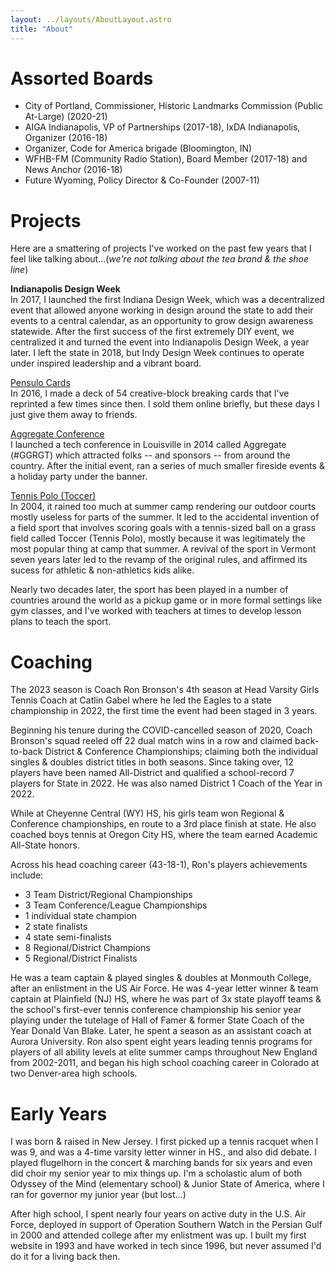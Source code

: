 ```yaml
---
layout: ../layouts/AboutLayout.astro
title: "About"
---
```


# Assorted Boards
- City of Portland, Commissioner, Historic Landmarks Commission (Public At-Large) (2020-21)
- AIGA Indianapolis, VP of Partnerships (2017-18), IxDA Indianapolis, Organizer (2016-18)
- Organizer, Code for America brigade (Bloomington, IN)
- WFHB-FM (Community Radio Station), Board Member (2017-18) and News Anchor (2016-18)
- Future Wyoming, Policy Director & Co-Founder (2007-11)

# Projects

Here are a smattering of projects I've worked on the past few years that I feel like talking about...(*we're not talking about the tea brand & the shoe line*)

**Indianapolis Design Week**<br>
In 2017, I launched the first Indiana Design Week, which was a decentralized event that allowed anyone working in design around the state to add their events to a central calendar, as an opportunity to grow design awareness statewide. After the first success of the first extremely DIY event, we centralized it and turned the event into Indianapolis Design Week, a year later. I left the state in 2018, but Indy Design Week continues to operate under inspired leadership and a vibrant board. 

[Pensulo Cards](https://dribbble.com/shots/3794375-Pensulo-Card-Deck)<br>
In 2016, I made a deck of 54 creative-block breaking cards that I've reprinted a few times since then. I sold them online briefly, but these days I just give them away to friends. 

[Aggregate Conference](https://www.instagram.com/ggrgt/)<br>
I launched a tech conference in Louisville in 2014 called Aggregate (#GGRGT) which attracted folks -- and sponsors -- from around the country. After the initial event, ran a series of much smaller fireside events & a holiday party under the banner.

[Tennis Polo (Toccer)](https://en.wikipedia.org/wiki/Tennis_polo)<br>
In 2004, it rained too much at summer camp rendering our outdoor courts mostly useless for parts of the summer. It led to the accidental invention of a field sport that involves scoring goals with a tennis-sized ball on a grass field called Toccer (Tennis Polo), mostly because it was legitimately the most popular thing at camp that summer. A revival of the sport in Vermont seven years later led to the revamp of the original rules, and affirmed its sucess for athletic & non-athletics kids alike. 

Nearly two decades later, the sport has been played in a number of countries around the world as a pickup game or in more formal settings like gym classes, and I've worked with teachers at times to develop lesson plans to teach the sport. 

# Coaching

The 2023 season is Coach Ron Bronson's 4th season at Head Varsity Girls Tennis Coach at Catlin Gabel where he led the Eagles to a state championship in 2022, the first time the event had been staged in 3 years. 

Beginning his tenure during the COVID-cancelled season of 2020, Coach Bronson's squad reeled off 22 dual match wins in a row and claimed back-to-back District & Conference Championships; claiming both the individual singles & doubles district titles in both seasons. Since taking over, 12 players have been named All-District and qualified a school-record 7 players for State in 2022. He was also named District 1 Coach of the Year in 2022. 

While at Cheyenne Central (WY) HS, his girls team won Regional & Conference championships, en route to a 3rd place finish at state. He also coached boys tennis at Oregon City HS, where the team earned Academic All-State honors. 

Across his head coaching career (43-18-1), Ron's players achievements include:

- 3 Team District/Regional Championships <br>
- 3 Team Conference/League Championships <br>
- 1 individual state champion <br>
- 2 state finalists <br>
- 4 state semi-finalists <br>
- 8 Regional/District Champions <br>
- 5 Regional/District Finalists <br>

He was a team captain & played singles & doubles at Monmouth College, after an enlistment in the US Air Force. He was 4-year letter winner & team captain at Plainfield (NJ) HS, where he was part of 3x state playoff teams & the school's first-ever tennis conference championship his senior year playing under the tutelage of Hall of Famer & former State Coach of the Year Donald Van Blake. Later, he spent a season as an assistant coach at Aurora University. Ron also spent eight years leading tennis programs for players of all ability levels at elite summer camps throughout New England from 2002-2011, and began his high school coaching career in Colorado at two Denver-area high schools.

# Early Years

I was born & raised in New Jersey. I first picked up a tennis racquet when I was 9, and was a 4-time varsity letter winner in HS., and also did debate. I played flugelhorn in the concert & marching bands for six years and even did choir my senior year to mix things up. I'm a scholastic alum of both Odyssey of the Mind (elementary school) & Junior State of America, where I ran for governor my junior year (but lost...) 

After high school, I spent nearly four years on active duty in the U.S. Air Force, deployed in support of Operation Southern Watch in the Persian Gulf in 2000 and attended college after my enlistment was up. I built my first website in 1993 and have worked in tech since 1996, but never assumed I'd do it for a living back then. 